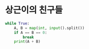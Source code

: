 # 상근이의 친구들

```python
while True:
    A, B = map(int, input().split())
    if A == B == 0:
        break
    print(A + B)
```

